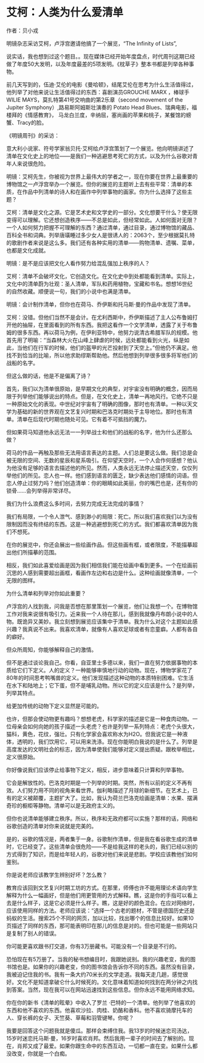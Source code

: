 # 艾柯：人类为什么爱清单

作者：贝小戎

明镜杂志采访艾柯，卢浮宫邀请他搞了一个展览，“The Infinity of Lists”,

说实话，我也想到过这个题目。。现在媒体已经开始年度盘点，时代周刊这期已经做了年度50大发明，以及年度最差的5项发明。《枕草子》整本书都是列举各种事物。

前几天写到的，伍迪·艾伦的电影《曼哈顿》，结尾艾伦在思考为什么生活值得过，  他列举了对他来说让生活值得过的东西：喜剧演员GROUCHE MARX ，棒球手WILIE MAYS，莫扎特第41号交响曲的第2乐章（second movement of the Jupiter Symphony）,路易斯阿姆斯壮演奏的 Potato Head Blues、瑞典电影，福楼拜的《情感教育》， 马龙白兰度，辛纳屈，塞尚画的苹果和桃子，某餐馆的螃蟹、Tracy的脸。


《明镜周刊》的采访：

意大利小说家、符号学家翁贝托·艾柯给卢浮宫策划了一个展览。他向明镜讲述了清单在文化史上的地位——是我们一种逃避思考死亡的方式，以及为什么谷歌对青年人来说很危险。 

明镜：艾柯先生，你被视为世界上最伟大的学者之一，现在你要在世界上最重要的博物馆之一卢浮宫举办一个展览。但你的展览的主题听上去有些平常：清单的本质，在作品中列清单的诗人和在画作中列举事物的画家。你为什么选择了这些主题？ 

艾柯：清单是文化之源。它是艺术史和文学史的一部分。文化想要干什么？使无限变得可以理解。它还想创造秩序——不总是如此，但经常如此。人如何面对无限？一个人如何努力把握不可理解的东西？通过清单，通过目录，通过博物馆的藏品、百科全书和词典。列举唐璜睡过多少女人是很诱人的：2063个，至少根据莫扎特的歌剧作者来说是这么多。我们还有各种实用的清单——购物清单、遗嘱、菜单，也都是文化成就。
 

明镜：是不是应该把文化人看作努力给混乱强加上秩序的人？

艾柯：清单不会破坏文化，它创造文化。在文化史中到处都能看到清单。实际上，文化中的清单蔚为壮观：圣人清单，军队和药用植物，宝藏和书名。想想16世纪的自然收藏。顺便说一句，我们的小说中也满是清单。 

明镜：会计制作清单，但你也在荷马、乔伊斯和托马斯·曼的作品中发现了清单。

艾柯：没错。但他们当然不是会计。在尤利西斯中，乔伊斯描述了主人公布鲁姆打开他的抽屉，在里面看到的所有东西。我把这看作一个文学清单，透露了关于布鲁姆的很多东西。再以荷马为例，在伊利亚特中，他努力说清古希腊军队的规模。他首先用了明喻：“当森林大火在山峰上肆虐的时候，远处都能看到火光，纵是如此，当他们在行军的时候，他们的盔甲的光芒投射到了天空上。”但他仍不满足。他找不到恰当的比喻，所以他求助缪斯帮助他。然后他想到列举很多很多将军他们的战船的名字。 

但这么做的话，他是不是偏离了诗？

首先，我们以为清单很原始，是早期文化的典型，对宇宙没有明确的概念，因而局限于列举他们能够说出的特点。但是，在文化史上，清单一再地风行。它绝不只是一种原始文化的表现。中世纪对宇宙有了明确的图像，那时也有清单。一种以天文学为基础的新的世界观在文艺复兴时期和巴洛克时期处于主导地位。那时也有清单。清单在后现代时期也随处可见。它有着不可抵挡的魔力。 

但如果荷马知道他永远无法一一列举战士和他们的战船的名字，他为什么还那么做？

荷马的作品一再触及那些无法用语言表达的主题。人们总是要这么做。我们总是会被无限的空间、无数的星辰和星系吸引。在仰望天空时，一个人会作何感想？他认为他没有足够的语言去描述他的所见。然而，人类永远无法停止描述天空，仅仅列举他们的所见。恋人也一样。他们感到语言的匮乏，缺少表达他们感情的词语。但恋人停止过努力吗？他们创造清单：你的眼睛如此美丽，你的嘴巴也是，还有你的锁骨……会列举得非常详尽。 

我们为什么浪费这么多时间，去努力完成无法完成的事情？

我们有局限，一个令人泄气、感到渺小的局限：死亡。所以我们喜欢我们以为没有限制因而没有终结的东西。这是一种逃避想到死亡的方式。我们都喜欢清单因为我们不想死。

在你的展览中，你还会展出一些绘画作品。但这些画有框，或者限度，不能描摹超出他们所描摹的范围。

相反，我们如此喜爱绘画是因为我们相信我们能在绘画中看到更多。一个在绘画前沉思的人感到需要超出画框，看画作左边和右边是什么。这种绘画就像清单，一个无限的图样。

 为什么清单和列举对你如此重要？


卢浮宫的人找到我，问我是否想在那里策划一个展览，他们让我想一个。在博物馆工作对我来说很有吸引力。近来我一个人待在那儿，感到我就像丹布朗小说中的人物。既诡异又美妙。我立刻想到展览应该集中于清单。我为什么对这个主题如此感兴趣？我真说不出来。我喜欢清单，就像有人喜欢足球或者有恋童癖。人都有各自的癖好。 

但众所周知，你能够解释自己的激情。

但不是通过谈论我自己。你看，自亚里士多德以来，我们一直在努力依据事物的本质给它们下定义。人的定义？一种能够审慎地行动的动物。现在，博物学家花了80年的时间思考鸭嘴兽的定义。他们发现描述这种动物的本质特别困难。它生活在水下和陆地上；它下蛋，但不是哺乳动物。所以它的定义应该是什么？是列举，列举其特点。

 给更加传统的动物下定义显然是可能的。


也许，但那会使动物更有趣吗？想想老虎，科学家的描述是它是一种食肉动物。一位母亲会如何向她的孩子描述一头老虎？也许是列举一系列特点：老虎个头很大，猫科，黄色，花纹，强壮。只有化学家会喜欢称水为H2O。但我说它是一种液体，透明的，我们饮用它，可以用来洗涤。现在你能明白我说的是什么了。列举是高度发达的文明社会的标志，因为清单使我们能够对定义提出质疑。跟枚举相比，定义很原始。 

你好像说我们应该停止给事物下定义，相反，进步意味着只计算和列举事物。

它会是解放性的。巴洛克时期是一个列举的时期。突然，所有以前的定义不再有效。人们努力用不同的视角来看世界。伽利略描述了月球的新细节。在艺术上，已有的定义被颠覆，主题扩大了。比如，我认为荷兰巴洛克绘画是清单：水果、摆满奇珍的橱柜等静物。清单可以是无政府主义的。 

但你也说清单能够建立秩序。所以，秩序和无政府都可以实施？那样的话，网络和谷歌创造的清单对你来说就是完美的。 

是的，谷歌的情况是，两者集于一身。谷歌制作清单，但是我在看谷歌生成的清单时，它已经变了。这些清单会很危险——不是给我这样的老头的，我们已经以别的方式得到了知识，而是给年轻人的，谷歌对他们来说是悲剧。学校应该教他们如何鉴别。 

你是说老师应该教学生辨别好坏？怎么教？

教育应该回到文艺复兴时期工坊的方式。在那里，师傅也许不能用理论术语向学生解释为什么一幅画好，但是他们用更管用的方式解释。瞧，这是你的手指可以看上去是什么样子，这是它必须是什么样子。瞧，这是好的颜色混合。在应对网络时，应该使用同样的方法。老师应该说：“选择一个古老的题材，不管是德国历史还是蚂蚁的生活。搜索25个不同的网页，加以比较，找出哪个的信息比较好。如果10页描述了同样的东西，那可能表明印在那儿的信息是对的。但也可能是一些网站只是复制了别人的错误。 

你可能更喜欢跟书打交道，你有3万册藏书。可能没有一个目录是不行的。

恐怕现在有5万册了。当我的秘书想编目时，我跟她说别。我的兴趣老变，我的图书馆也是。如果你的兴趣老变，你的图书馆会告诉你不同的东西。虽然没有目录，我被迫记住我的书。我有一条大约70米长的文学走道。我每天走几趟，感觉很好。文化不是知道拿破仑什么时候死的。文化意味着知道如何找到在两分钟之内找到答案。当然，现在我可以在网站迅速找到这些信息。但你永远不能用网络求知。 

你在你的新书《清单的眩晕》中收入了罗兰 ·巴特的一个清单。他列举了他喜欢的东西和他不喜欢的东西。他喜欢沙拉、肉桂、奶酪和香料。他不喜欢骑摩托车的人、穿长裤的女子、天竺葵、草莓和羽管键琴。你呢？

我要是回答这个问题我就是傻瓜。那样会束缚住我。我13岁的时候迷恋司汤达，15岁时迷恋托马斯·曼，16岁时喜欢肖邦。然后我用一辈子的时间去了解别的。现在，肖邦又成了最爱。如果你跟生命中的东西互动，一切都一直在变。如果什么都没改变，你就是一个白痴。
